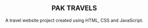 <h2 align="center">PAK TRAVELS</h2>
<div align="center">
<p>A travel website project created using HTML, CSS and JavaScript.</p>
